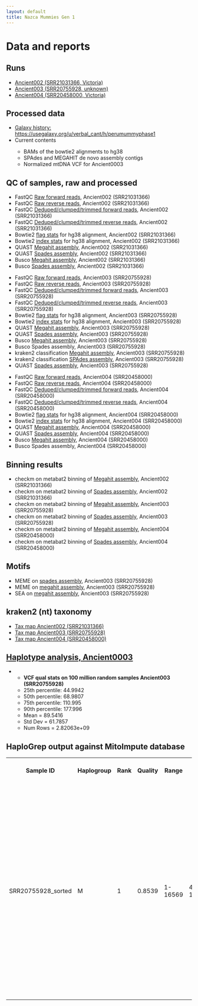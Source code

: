 ```yaml
---
layout: default
title: Nazca Mummies Gen 1
---
```


<!--
<h1>Paper:</h1>
<a href="https://docs.google.com/document/d/144WiAbqtHuk7dKSe4jtmfpH5eLwZGjfOPVV8ER9dBFQ/edit?usp=sharing">Mummy's the Word: A Genomic Look at Peruvian Mummies</a>

-->
<h1>Data and reports</h1>

<h2>Runs</h2>
<ul>
	<li><a href="https://www.ncbi.nlm.nih.gov/sra/PRJNA869134">Ancient002 (SRR21031366, Victoria)</a></li>
	<li><a href="https://www.ncbi.nlm.nih.gov/sra/PRJNA865375">Ancient003 (SRR20755928, unknown)</a></li>
	<li><a href="https://www.ncbi.nlm.nih.gov/sra/PRJNA861322">Ancient004 (SRR20458000, Victoria)</a></li>
</ul>

<h2>Processed data</h2>
<ul>
	<li> <a href="https://usegalaxy.org/u/verbal_cant/h/perumummyphase1">Galaxy history: https://usegalaxy.org/u/verbal_cant/h/perumummyphase1</a></li>
	<li>Current contents</li>
	<ul>
		<li>BAMs of the bowtie2 alignments to hg38</li>
		<li>SPAdes and MEGAHIT de novo assembly contigs</li>
		<li>Normalized mtDNA VCF for Ancient0003</li>
	</ul>
</ul>

<h2>QC of samples, raw and processed</h2>
<ul>
	<li>FastQC <a href="SRR21031366_1_fastqc.html">Raw forward reads</a>, Ancient002 (SRR21031366)</li>
	<li>FastQC <a href="SRR21031366_2_fastqc.html">Raw reverse reads</a>, Ancient002 (SRR21031366)</li>
	<li>FastQC <a href="SRR21031366_R1_dedup_trimmed_paired_fastqc.html">Deduped/clumped/trimmed forward reads</a>, Ancient002 (SRR21031366)</li>
	<li>FastQC <a href="SRR21031366_R2_dedup_trimmed_paired_fastqc.html">Deduped/clumped/trimmed reverse reads</a>, Ancient002 (SRR21031366)</li>
	<li>Bowtie2 <a href="SRR21031366_sorted_flagstat.txt">flag stats</a> for hg38 alignment, Ancient002 (SRR21031366)</li>
	<li>Bowtie2 <a href="SRR21031366_sorted_idxstats.txt">index stats</a> for hg38 alignment, Ancient002 (SRR21031366)</li>
	<li>QUAST <a href="SRR21031366_megahit_quast/SRR21031366_megahit_QUAST_HTML_report_html.html">Megahit assembly</a>, Ancient002 (SRR21031366)</li>
	<li>QUAST <a href="SRR21031366_spades_quast/Quast_on_data_21__HTML_report_html.html">Spades assembly</a>, Ancient002 (SRR21031366)</li>
	<li>Busco <a href="SRR21031366_megahit_contigs__busco_short_summary.txt">Megahit assembly</a>, Ancient002 (SRR21031366)</li>
	<li>Busco <a href="SRR21031366_spades__busco_short_summary.txt">Spades assembly</a>, Ancient002 (SRR21031366)</li>
</ul>

<ul>
	<li>FastQC <a href="SRR20755928_1_fastqc.html">Raw forward reads</a>, Ancient003 (SRR20755928)</li>
	<li>FastQC <a href="SRR20755928_2_fastqc.html">Raw reverse reads</a>, Ancient003 (SRR20755928)</li>
	<li>FastQC <a href="SRR20755928_1_dedup_fastqc.html">Deduped/clumped/trimmed forward reads</a>, Ancient003 (SRR20755928)</li>
	<li>FastQC <a href="SRR20755928_2_dedup_fastqc.html">Deduped/clumped/trimmed reverse reads</a>, Ancient003 (SRR20755928)</li>
	<li>Bowtie2 <a href="SRR20755928_sorted_flagstat.txt">flag stats</a> for hg38 alignment, Ancient003 (SRR20755928)</li>
	<li>Bowtie2 <a href="SRR20755928_sorted_idxstats.txt">index stats</a> for hg38 alignment, Ancient003 (SRR20755928)</li>
	<li>QUAST <a href="SRR20755928_megahit_contigs__HTML_report_html.html">Megahit assembly</a>, Ancient003 (SRR20755928)</li>
	<li>QUAST <a href="Quast_on_SRR20755928_spades_contigs__HTML_report_html.html">Spades assembly</a>, Ancient003 (SRR20755928)</li>
	<li>Busco <a href="SRR20755928_megahit_contigs__busco_short_summary.txt">Megahit assembly</a>, Ancient003 (SRR20755928)</li>
	<li>Busco Spades assembly, Ancient003 (SRR20755928)</li>
	<li>kraken2 classification <a href="SRR20755928_kraken2_megahit_assembly_report.html">Megahit assembly</a>, Ancient003 (SRR20755928)</li>
	<li>kraken2 classification <a href="SRR20755928_kraken2_spades_assembly_report.html">SPAdes assembly</a>, Ancient003 (SRR20755928)</li>
	<li>QUAST <a href="Quast_on_SRR20755928_spades_contigs__HTML_report_html.html">Spades assembly</a>, Ancient003 (SRR20755928)</li>
</ul>

<ul>
	<li>FastQC <a href="SRR20458000_1_fastqc.html">Raw forward reads</a>, Ancient004 (SRR20458000)</li>
	<li>FastQC <a href="SRR20458000_2_fastqc.html">Raw reverse reads</a>, Ancient004 (SRR20458000)</li>
	<li>FastQC <a href="SRR20458000_1_dedup_trimmed_paired_fastqc.html">Deduped/clumped/trimmed forward reads</a>, Ancient004 (SRR20458000)</li>
	<li>FastQC <a href="SRR20458000_1_dedup_trimmed_paired_fastqc.html">Deduped/clumped/trimmed reverse reads</a>, Ancient004 (SRR20458000)</li>
	<li>Bowtie2 <a href="SRR20458000_sorted_flagstat.txt">flag stats</a> for hg38 alignment, Ancient004 (SRR20458000)</li>
	<li>Bowtie2 <a href="SRR20458000_sorted_idxstats.txt">index stats</a> for hg38 alignment, Ancient004 (SRR20458000)</li>
	<li>QUAST <a href="SRR20458000_megahit_contigs__HTML_report_html.html">Megahit assembly</a>, Ancient004 (SRR20458000)</li>
	<li>QUAST <a href="SRR20458000_spades_contigs__HTML_report/Quast_on_SRR20458000_spades_contigs__HTML_report_html.html">Spades assembly</a>, Ancient004 (SRR20458000)</li>
	<li>Busco <a href="SRR20458000_megahit_contigs__busco_short_summary.txt">Megahit assembly</a>, Ancient004 (SRR20458000)</li>
	<li>Busco Spades assembly, Ancient004 (SRR20458000)</li>

</ul>

<h2>Binning results</h2>
<ul>
	<li>checkm on metabat2 binning of <a href="SRR21031366_megahit_metabat2_checkm.txt">Megahit assembly</a>, Ancient002 (SRR21031366)</li>
	<li>checkm on metabat2 binning of <a href="SRR21031366_spades_metabat2_checkm.txt">Spades assembly</a>, Ancient002 (SRR21031366)</li>
	<li>checkm on metabat2 binning of <a href="SRR20758928_megahit_metabat2_checkm.txt">Megahit assembly</a>, Ancient003 (SRR20755928)</li>
	<li>checkm on metabat2 binning of <a href="SRR20758928_spades_metabat2_checkm.txt">Spades assembly</a>, Ancient003 (SRR20755928)</li>
	<li>checkm on metabat2 binning of <a href="SRR20458000_megahit_metabat2_checkm.txt">Megahit assembly</a>, Ancient004 (SRR20458000)</li>
	<li>checkm on metabat2 binning of <a href="SRR20458000_spades_metabat2_checkm.txt">Spades assembly</a>, Ancient004 (SRR20458000)</li>
</ul>

<h2>Motifs</h2>
<ul>
	<li>MEME on <a href="SRR20755928_spades_meme_out/meme.html">spades assembly</a>, Ancient003 (SRR20755928)</li>
	<li>MEME on <a href="SRR20755928_megahit_meme_out/meme.html">megahit assembly</a>, Ancient003 (SRR20755928)</li>
	<li>SEA on <a href="SRR20755928_megahit_sea_out/sea.html">megahit assembly</a>, Ancient003 (SRR20755928)</li>
</ul>

<h2>kraken2 (nt) taxonomy</h2>
<ul>
	<li><a href="SRR21031366_krona.html">Tax map Ancient002 (SRR21031366)</a></li>
	<li><a href="SRR20755928_krona.html">Tax map Ancient003 (SRR20755928)</a></li>
	<li><a href="SRR20458000_krona.html">Tax map Ancient004 (SRR20458000)</a></li>
</ul>

<h2><a target="_new" href="https://github.com/VerbalCant/peru_mummy_pipeline/blob/main/haplotype_analysis_workflow.sh">Haplotype analysis, Ancient0003</a></h2>
<ul>
	<li>
		<ul>
			<li><strong>VCF qual stats on 100 million random samples Ancient003 (SRR20755928)</strong></li>
			<li>25th percentile: 44.9942</li>
			<li>50th percentile: 68.9807</li>
			<li>75th percentile: 110.995</li>
			<li>90th percentile: 177.996</li>
			<li>Mean = 89.5416</li>
			<li>Std Dev = 61.7857</li>
			<li>Num Rows = 2.82063e+09</li>
		</ul>
	</li>
</ul>

<h2>HaploGrep output against MitoImpute database</h2>
<table>
  <tr>
    <th>Sample ID</th>
    <th>Haplogroup</th>
    <th>Rank</th>
    <th>Quality</th>
    <th>Range</th>
    <th>Not Found Polys</th>
    <th>Found Polys</th>
    <th>Remaining Polys</th>
    <th>AAC In Remainings</th>
    <th>Input Sample</th>
  </tr>
  <tr>
    <td>SRR20755928_sorted</td>
    <td>M</td>
    <td>1</td>
    <td>0.8539</td>
    <td>1-16569</td>
    <td>4769G 10398G</td>
    <td>73G 263G 489C 750G 1438G 2706G 7028T 8701G 8860G 9540C 10400T 10873C 11719A 12705T 14766T 14783C 15043A 15301A 15326G 16223T</td>
    <td>152C (localPrivateMutation) 225A (localPrivateMutation) 3714G (localPrivateMutation) 12354C (localPrivateMutation) 15691G (localPrivateMutation) 16129A (localPrivateMutation) 16209C (localPrivateMutation) 16272G (localPrivateMutation) 16519C (hotspot)</td>
    <td></td>
    <td>73G 152C 225A 263G 489C 750G 1438G 2706G 3714G 7028T 8701G 8860G 9540C 10400T 10873C 11719A 12354C 12705T 14766T 14783C 15043A 15301A 15326G 15691G 16129A 16209C 16223T 16272G 16519C</td>
  </tr>
</table>
